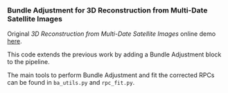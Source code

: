 ### Bundle Adjustment for 3D Reconstruction from Multi-Date Satellite Images

Original *3D Reconstruction from Multi-Date Satellite Images* online demo [here](https://gfacciol.github.io/IS18/).

This code extends the previous work by adding a Bundle Adjustment block to the pipeline.

The main tools to perform Bundle Adjustment and fit the corrected RPCs can be found in ```ba_utils.py``` and ```rpc_fit.py```.


